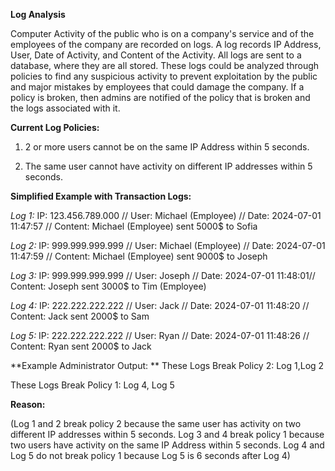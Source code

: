 **Log Analysis**

Computer Activity of the public who is on a company's service and of the employees of the company are recorded on logs. A log records IP Address, User, Date of Activity, and Content of the Activity. 
All logs are sent to a database, where they are all stored. These logs could be analyzed through policies to find any suspicious activity to prevent exploitation by the public and major mistakes by employees that could damage the company. If a policy is broken, then admins are notified of the policy that is broken and the logs associated with it. 

**Current Log Policies:**

1. 2 or more users cannot be on the same IP Address within 5 seconds.

2. The same user cannot have activity on different IP addresses within 5 seconds.

**Simplified Example with Transaction Logs:**

*Log 1:* IP: 123.456.789.000 // User: Michael (Employee) // Date: 2024-07-01 11:47:57 // Content: Michael (Employee) sent 5000$ to Sofia

*Log 2:* IP: 999.999.999.999 // User: Michael (Employee) // Date: 2024-07-01 11:47:59 // Content: Michael (Employee) sent 9000$ to Joseph

*Log 3:* IP: 999.999.999.999 // User: Joseph // Date: 2024-07-01 11:48:01// Content: Joseph sent 3000$ to Tim (Employee)

*Log 4:* IP: 222.222.222.222 // User: Jack // Date: 2024-07-01 11:48:20 // Content: Jack sent 2000$ to Sam

*Log 5:* IP: 222.222.222.222 // User: Ryan // Date: 2024-07-01 11:48:26 // Content: Ryan sent 2000$ to Jack

**Example Administrator Output: **
These Logs Break Policy 2: Log 1,Log 2

These Logs Break Policy 1: Log 4, Log 5

**Reason:**

(Log 1 and 2 break policy 2 because the same user has activity on two different IP addresses within 5 seconds. Log 3 and 4 break policy 1 because two users have activity on the same IP Address within 5 seconds. Log 4 and Log 5 do not break policy 1 because Log 5 is 6 seconds after Log 4)